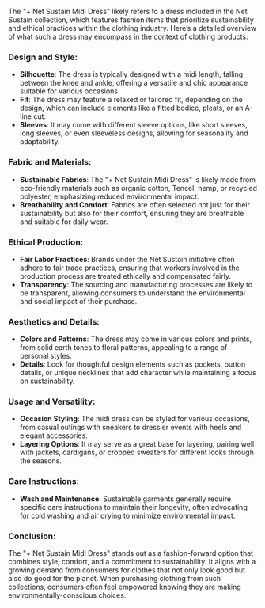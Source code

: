 The "+ Net Sustain Midi Dress" likely refers to a dress included in the Net Sustain collection, which features fashion items that prioritize sustainability and ethical practices within the clothing industry. Here’s a detailed overview of what such a dress may encompass in the context of clothing products:

### Design and Style:
- **Silhouette**: The dress is typically designed with a midi length, falling between the knee and ankle, offering a versatile and chic appearance suitable for various occasions.
- **Fit**: The dress may feature a relaxed or tailored fit, depending on the design, which can include elements like a fitted bodice, pleats, or an A-line cut.
- **Sleeves**: It may come with different sleeve options, like short sleeves, long sleeves, or even sleeveless designs, allowing for seasonality and adaptability.

### Fabric and Materials:
- **Sustainable Fabrics**: The "+ Net Sustain Midi Dress" is likely made from eco-friendly materials such as organic cotton, Tencel, hemp, or recycled polyester, emphasizing reduced environmental impact.
- **Breathability and Comfort**: Fabrics are often selected not just for their sustainability but also for their comfort, ensuring they are breathable and suitable for daily wear.

### Ethical Production:
- **Fair Labor Practices**: Brands under the Net Sustain initiative often adhere to fair trade practices, ensuring that workers involved in the production process are treated ethically and compensated fairly.
- **Transparency**: The sourcing and manufacturing processes are likely to be transparent, allowing consumers to understand the environmental and social impact of their purchase.

### Aesthetics and Details:
- **Colors and Patterns**: The dress may come in various colors and prints, from solid earth tones to floral patterns, appealing to a range of personal styles.
- **Details**: Look for thoughtful design elements such as pockets, button details, or unique necklines that add character while maintaining a focus on sustainability.

### Usage and Versatility:
- **Occasion Styling**: The midi dress can be styled for various occasions, from casual outings with sneakers to dressier events with heels and elegant accessories.
- **Layering Options**: It may serve as a great base for layering, pairing well with jackets, cardigans, or cropped sweaters for different looks through the seasons.

### Care Instructions:
- **Wash and Maintenance**: Sustainable garments generally require specific care instructions to maintain their longevity, often advocating for cold washing and air drying to minimize environmental impact.

### Conclusion:
The "+ Net Sustain Midi Dress" stands out as a fashion-forward option that combines style, comfort, and a commitment to sustainability. It aligns with a growing demand from consumers for clothes that not only look good but also do good for the planet. When purchasing clothing from such collections, consumers often feel empowered knowing they are making environmentally-conscious choices.